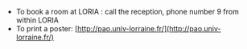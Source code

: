 <!---
.. link: 
.. description: 
.. tags: intranet, useful links
.. date: 2013/05/24 17:25:15
.. title: Useful Links
.. slug: usefulLinks
-->

*    To book a room at LORIA : call the reception, phone number 9 from within LORIA
*    To print a poster: [http://pao.univ-lorraine.fr/](http://pao.univ-lorraine.fr/)

